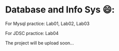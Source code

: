 # Database and Info Sys 😄:

For Mysql practice: Lab01, Lab02, Lab03

For JDSC practice: Lab04 

The project will be upload soon...
